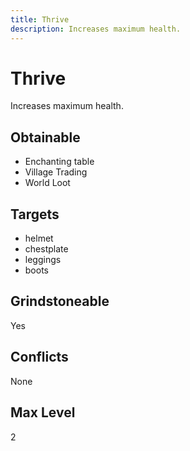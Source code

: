 ```yaml
---
title: Thrive
description: Increases maximum health.
---
```

# Thrive
Increases maximum health.
## Obtainable
- Enchanting table
- Village Trading
- World Loot
## Targets
- helmet
 - chestplate
 - leggings
 - boots
## Grindstoneable
Yes
## Conflicts
None
## Max Level
2
